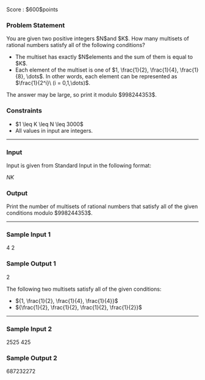 
<div>

<span>

<span>

<p>
Score : $600$points
</p>

<div>

<section>

### **Problem Statement**

<p>
You are given two positive integers $N$and $K$. How many multisets of rational numbers satisfy all of the following conditions?
</p>

<ul>

<li>
The multiset has exactly $N$elements and the sum of them is equal to $K$.
</li>

<li>
Each element of the multiset is one of $1, \frac{1}{2}, \frac{1}{4}, \frac{1}{8}, \dots$. In other words, each element can be represented as $\frac{1}{2^i}\ (i = 0,1,\dots)$.
</li>

</ul>

<p>
The answer may be large, so print it modulo $998244353$.
</p>

</section>

</div>

<div>

<section>

### **Constraints**

<ul>

<li>
$1 \leq K \leq N \leq 3000$
</li>

<li>
All values in input are integers.
</li>

</ul>

</section>

</div>

---

<div>

<div>

<section>

### **Input**

<p>
Input is given from Standard Input in the following format:
</p>

<div>

$N$$K$
</div>

</section>

</div>

<div>

<section>

### **Output**

<p>
Print the number of multisets of rational numbers that satisfy all of the given conditions modulo $998244353$.
</p>

</section>

</div>

</div>

---

<div>

<section>

### **Sample Input 1**

<div>

4 2

</div>

</section>

</div>

<div>

<section>

### **Sample Output 1**

<div>

2

</div>

<p>
The following two multisets satisfy all of the given conditions:
</p>

<ul>

<li>
${1, \frac{1}{2}, \frac{1}{4}, \frac{1}{4}}$
</li>

<li>
${\frac{1}{2}, \frac{1}{2}, \frac{1}{2}, \frac{1}{2}}$
</li>

</ul>

</section>

</div>

---

<div>

<section>

### **Sample Input 2**

<div>

2525 425

</div>

</section>

</div>

<div>

<section>

### **Sample Output 2**

<div>

687232272

</div>

</section>

</div>

</span>

</span>

</div>
